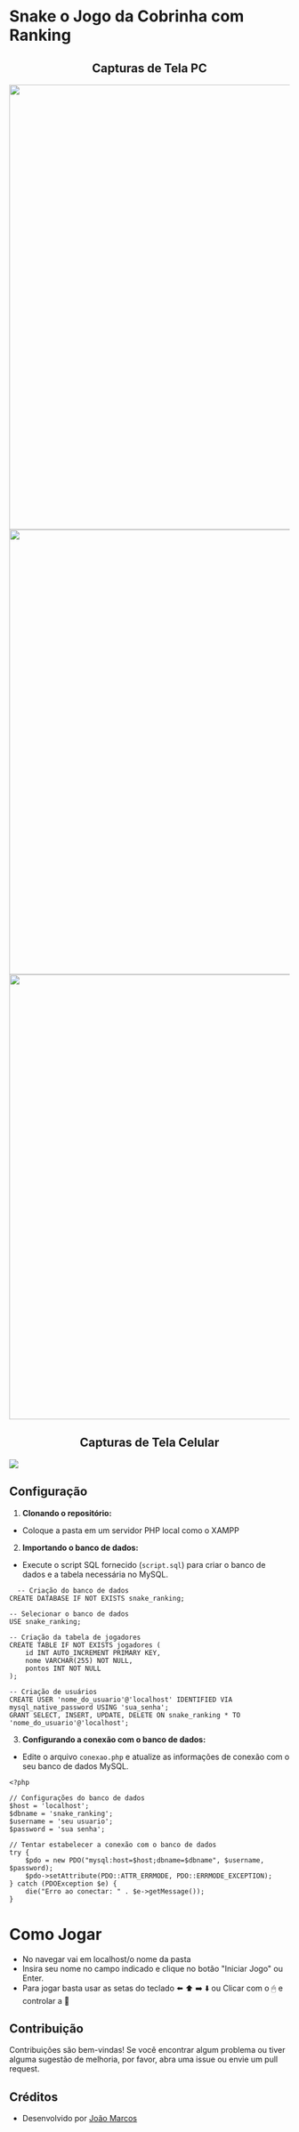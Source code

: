 ﻿# Snake o Jogo da Cobrinha com Ranking

<h2 align="center">Capturas de Tela PC</h2>

<img src="https://blogger.googleusercontent.com/img/a/AVvXsEht-2i4gNYVNyPmqsW1_FaGBqqpUltHE0kH2VZ8b35kbNjjkcL9uq2B0tzsSMvQDAPrghsOX1t9ooZ4SJtieNNosk0nFyvo0K7Hpu3lZ_rQPTcZyVmsY44JXFb91CHqpFZB_7r-oCTTcPubA3RHuT0PATTCZ8jF0_C8J0opAayum0PxOTXxUPoRfY5wb5_i" width="800">

<img src="https://blogger.googleusercontent.com/img/a/AVvXsEiJAxJ1Ps_U9XbwRus6TZjlK1pyND6JTE_v-4oWo3x5i_GfCWwkNepx_JLt-ZACVYkp7Fw_cLKu_cH0Z3gqU09fehkRfnKbkHXdgOQyvZDfD0afmLqshyme1zkimD-JzHx8GnZzOsfkObr-XfcUMEOAf8VCvsLdExdmLF0poZCk_OlqzMbb4QIsISI66mal" width="800">

<img src="https://blogger.googleusercontent.com/img/a/AVvXsEjEspvt-HLSC00pKOh-APGYWbFiZX8aOsdBID1nT0d0WsPSID5cKOONeJshiUh8l8oTPuY87tCFdRfs3O_cZVUKdnDM85zu4EQ_idFNkH4RLUULXHndSfw1ZtuUxB48-0DNAibIdfztbFapJArj3LlP6bZFXa_pwsrdriRJV8bFWLylOpCRRFJKpZ7RycIw" width="800">

<h2 align="center">Capturas de Tela Celular</h2>

<img src="https://blogger.googleusercontent.com/img/a/AVvXsEg3iUrJWcmkTPpLjP8zqclqdwcVwVaNDwA5U7TvqPfSutw3SUFdNuZlp1u2gdn7GzS7U3Luyv1Q1Kmu_qyQDXJEdAvx6zHFfHhSwECoAqC1Xvb3zMUZe1lIND6bgWuwRakM-0kuUK6og1uP9WcPC7zxRMYDPVqTzWhrDMqsCRVTkqMKsrcDYq2Iof8AD2S1">

## Configuração

1. **Clonando o repositório:**
- Coloque a pasta em um servidor PHP local como o XAMPP

2. **Importando o banco de dados:**
- Execute o script SQL fornecido (`script.sql`) para criar o banco de dados e a tabela necessária no MySQL.

```
  -- Criação do banco de dados
CREATE DATABASE IF NOT EXISTS snake_ranking;

-- Selecionar o banco de dados
USE snake_ranking;

-- Criação da tabela de jogadores
CREATE TABLE IF NOT EXISTS jogadores (
    id INT AUTO_INCREMENT PRIMARY KEY,
    nome VARCHAR(255) NOT NULL,
    pontos INT NOT NULL
);

-- Criação de usuários 
CREATE USER 'nome_do_usuario'@'localhost' IDENTIFIED VIA mysql_native_password USING 'sua_senha';
GRANT SELECT, INSERT, UPDATE, DELETE ON snake_ranking * TO 'nome_do_usuario'@'localhost';
```

3. **Configurando a conexão com o banco de dados:**
- Edite o arquivo `conexao.php` e atualize as informações de conexão com o seu banco de dados MySQL.

```
<?php

// Configurações do banco de dados
$host = 'localhost';
$dbname = 'snake_ranking';
$username = 'seu usuario';
$password = 'sua senha';

// Tentar estabelecer a conexão com o banco de dados
try {
    $pdo = new PDO("mysql:host=$host;dbname=$dbname", $username, $password);
    $pdo->setAttribute(PDO::ATTR_ERRMODE, PDO::ERRMODE_EXCEPTION);
} catch (PDOException $e) {
    die("Erro ao conectar: " . $e->getMessage());
}
```

# Como Jogar
- No navegar vai em localhost/o nome da pasta
- Insira seu nome no campo indicado e clique no botão "Iniciar Jogo" ou Enter.
- Para jogar basta usar as setas do teclado ⬅️ ⬆️ ➡️ ⬇️ ou Clicar com o 🖱 e controlar a 🐍

## Contribuição

Contribuições são bem-vindas! Se você encontrar algum problema ou tiver alguma sugestão de melhoria, por favor, abra uma issue ou envie um pull request.

## Créditos

- Desenvolvido por [João Marcos](https://grupo.jm7087.com)

  
